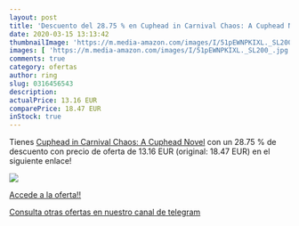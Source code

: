 ```yaml
---
layout: post
title: 'Descuento del 28.75 % en Cuphead in Carnival Chaos: A Cuphead Nov'
date: 2020-03-15 13:13:42
thumbnailImage: 'https://m.media-amazon.com/images/I/51pEWNPKIXL._SL200_.jpg'
images: [ 'https://m.media-amazon.com/images/I/51pEWNPKIXL._SL200_.jpg' ]
comments: true
category: ofertas
author: ring
slug: 0316456543
description:
actualPrice: 13.16 EUR
comparePrice: 18.47 EUR
inStock: true
---
```


Tienes [Cuphead in Carnival Chaos: A Cuphead Novel](https://www.amazon.com/dp/0316456543/?tag=redken08-20) con un 28.75 % de descuento con precio de oferta de 13.16 EUR (original: 18.47 EUR) en el siguiente enlace!

[![](https://m.media-amazon.com/images/I/51pEWNPKIXL._SL200_.jpg)](https://www.amazon.com/dp/0316456543/?tag=redken08-20)

[Accede a la oferta!!](https://www.amazon.com/dp/0316456543/?tag=redken08-20)

[Consulta otras ofertas en nuestro canal de telegram](https://t.me/s/ofertas25)
